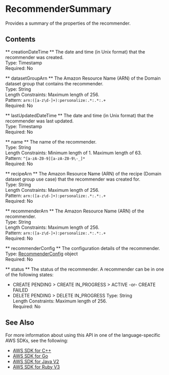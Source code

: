 # RecommenderSummary<a name="API_RecommenderSummary"></a>

Provides a summary of the properties of the recommender\.

## Contents<a name="API_RecommenderSummary_Contents"></a>

 ** creationDateTime **   <a name="personalize-Type-RecommenderSummary-creationDateTime"></a>
The date and time \(in Unix format\) that the recommender was created\.  
Type: Timestamp  
Required: No

 ** datasetGroupArn **   <a name="personalize-Type-RecommenderSummary-datasetGroupArn"></a>
The Amazon Resource Name \(ARN\) of the Domain dataset group that contains the recommender\.  
Type: String  
Length Constraints: Maximum length of 256\.  
Pattern: `arn:([a-z\d-]+):personalize:.*:.*:.+`   
Required: No

 ** lastUpdatedDateTime **   <a name="personalize-Type-RecommenderSummary-lastUpdatedDateTime"></a>
The date and time \(in Unix format\) that the recommender was last updated\.  
Type: Timestamp  
Required: No

 ** name **   <a name="personalize-Type-RecommenderSummary-name"></a>
The name of the recommender\.  
Type: String  
Length Constraints: Minimum length of 1\. Maximum length of 63\.  
Pattern: `^[a-zA-Z0-9][a-zA-Z0-9\-_]*`   
Required: No

 ** recipeArn **   <a name="personalize-Type-RecommenderSummary-recipeArn"></a>
The Amazon Resource Name \(ARN\) of the recipe \(Domain dataset group use case\) that the recommender was created for\.  
Type: String  
Length Constraints: Maximum length of 256\.  
Pattern: `arn:([a-z\d-]+):personalize:.*:.*:.+`   
Required: No

 ** recommenderArn **   <a name="personalize-Type-RecommenderSummary-recommenderArn"></a>
The Amazon Resource Name \(ARN\) of the recommender\.  
Type: String  
Length Constraints: Maximum length of 256\.  
Pattern: `arn:([a-z\d-]+):personalize:.*:.*:.+`   
Required: No

 ** recommenderConfig **   <a name="personalize-Type-RecommenderSummary-recommenderConfig"></a>
The configuration details of the recommender\.  
Type: [RecommenderConfig](API_RecommenderConfig.md) object  
Required: No

 ** status **   <a name="personalize-Type-RecommenderSummary-status"></a>
The status of the recommender\. A recommender can be in one of the following states:  
+ CREATE PENDING > CREATE IN\_PROGRESS > ACTIVE \-or\- CREATE FAILED
+ DELETE PENDING > DELETE IN\_PROGRESS
Type: String  
Length Constraints: Maximum length of 256\.  
Required: No

## See Also<a name="API_RecommenderSummary_SeeAlso"></a>

For more information about using this API in one of the language\-specific AWS SDKs, see the following:
+  [AWS SDK for C\+\+](https://docs.aws.amazon.com/goto/SdkForCpp/personalize-2018-05-22/RecommenderSummary) 
+  [AWS SDK for Go](https://docs.aws.amazon.com/goto/SdkForGoV1/personalize-2018-05-22/RecommenderSummary) 
+  [AWS SDK for Java V2](https://docs.aws.amazon.com/goto/SdkForJavaV2/personalize-2018-05-22/RecommenderSummary) 
+  [AWS SDK for Ruby V3](https://docs.aws.amazon.com/goto/SdkForRubyV3/personalize-2018-05-22/RecommenderSummary) 